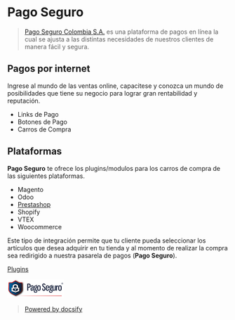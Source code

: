 # Pago Seguro

> [Pago Seguro Colombia S.A.](https://www.pagoseguro.co/) es una plataforma de pagos en línea la cual se ajusta a las distintas necesidades de nuestros clientes de manera fácil y segura.

## Pagos por internet

Ingrese al mundo de las ventas online, capacitese y conozca un mundo de posibilidades que tiene su negocio para lograr gran rentabilidad y reputación.

- Links de Pago
- Botones de Pago
- Carros de Compra

## Plataformas

**Pago Seguro** te ofrece los plugins/modulos para los carros de compra de las siguientes plataformas.

- Magento
- Odoo
- [Prestashop](/plugins/prestashop.md)
- Shopify
- VTEX
- Woocommerce

Este tipo de integración permite que tu cliente pueda seleccionar los artículos que desea adquirir en tu tienda y al momento de realizar la compra sea redirigido a nuestra pasarela de pagos (**Pago Seguro**).

[Plugins](plugins/start.md ':id=btnnext')

![logo](img/pagoseguro.png)

> [Powered by docsify](https://docsify.js.org/#/)
